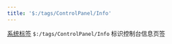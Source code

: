 ```yaml
---
title: '$:/tags/ControlPanel/Info'
---
```


[系统标签](SystemTags) `$:/tags/ControlPanel/Info` 标识控制台信息页签